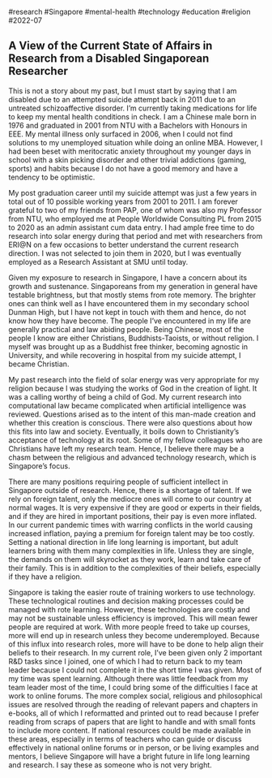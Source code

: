 #research
#Singapore
#mental-health
#technology
#education
#religion
#2022-07

## A View of the Current State of Affairs in Research from a Disabled Singaporean Researcher

This is not a story about my past, but I must start by saying that I am disabled due to an attempted suicide attempt back in 2011 due to an untreated schizoaffective disorder. I’m currently taking medications for life to keep my mental health conditions in check. I am a Chinese male born in 1976 and graduated in 2001 from NTU with a Bachelors with Honours in EEE. My mental illness only surfaced in 2006, when I could not find solutions to my unemployed situation while doing an online MBA. However, I had been beset with meritocratic anxiety throughout my younger days in school with a skin picking disorder and other trivial addictions (gaming, sports) and habits because I do not have a good memory and have a tendency to be optimistic.

My post graduation career until my suicide attempt was just a few years in total out of 10 possible working years from 2001 to 2011. I am forever grateful to two of my friends from PAP, one of whom was also my Professor from NTU, who employed me at People Worldwide Consulting PL from 2015 to 2020 as an admin assistant cum data entry. I had ample free time to do research into solar energy during that period and met with researchers from ERI@N on a few occasions to better understand the current research direction. I was not selected to join them in 2020, but I was eventually employed as a Research Assistant at SMU until today.

Given my exposure to research in Singapore, I have a concern about its growth and sustenance. Singaporeans from my generation in general have testable brightness, but that mostly stems from rote memory. The brighter ones can think well as I have encountered them in my secondary school Dunman High, but I have not kept in touch with them and hence, do not know how they have become. The people I’ve encountered in my life are generally practical and law abiding people. Being Chinese, most of the people I know are either Christians, Buddhists-Taoists, or without religion. I myself was brought up as a Buddhist free thinker, becoming agnostic in University, and while recovering in hospital from my suicide attempt, I became Christian.

My past research into the field of solar energy was very appropriate for my religion because I was studying the works of God in the creation of light. It was a calling worthy of being a child of God. My current research into computational law became complicated when artificial intelligence was reviewed. Questions arised as to the intent of this man-made creation and whether this creation is conscious. There were also questions about how this fits into law and society. Eventually, it boils down to Christianity’s acceptance of technology at its root. Some of my fellow colleagues who are Christians have left my research team. Hence, I believe there may be a chasm between the religious and advanced technology research, which is Singapore’s focus.

There are many positions requiring people of sufficient intellect in Singapore outside of research. Hence, there is a shortage of talent. If we rely on foreign talent, only the mediocre ones will come to our country at normal wages. It is very expensive if they are good or experts in their fields, and if they are hired in important positions, their pay is even more inflated. In our current pandemic times with warring conflicts in the world causing increased inflation, paying a premium for foreign talent may be too costly. Setting a national direction in life long learning is important, but adult learners bring with them many complexities in life. Unless they are single, the demands on them will skyrocket as they work, learn and take care of their family. This is in addition to the complexities of their beliefs, especially if they have a religion.

Singapore is taking the easier route of training workers to use technology. These technological routines and decision making processes could be managed with rote learning. However, these technologies are costly and may not be sustainable unless efficiency is improved. This will mean fewer people are required at work. With more people freed to take up courses, more will end up in research unless they become underemployed. Because of this influx into research roles, more will have to be done to help align their beliefs to their research. In my current role, I’ve been given only 2 important R&D tasks since I joined, one of which I had to return back to my team leader because I could not complete it in the short time I was given. Most of my time was spent learning. Although there was little feedback from my team leader most of the time, I could bring some of the difficulties I face at work to online forums. The more complex social, religious and philosophical issues are resolved through the reading of relevant papers and chapters in e-books, all of which I reformatted and printed out to read because I prefer reading from scraps of papers that are light to handle and with small fonts to include more content. If national resources could be made available in these areas, especially in terms of teachers who can guide or discuss effectively in national online forums or in person, or be living examples and mentors, I believe Singapore will have a bright future in life long learning and research. I say these as someone who is not very bright.

